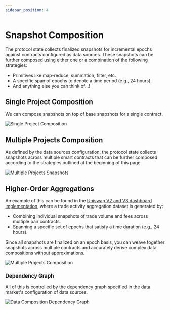 ```yaml
---
sidebar_position: 4
---
```


# Snapshot Composition

The protocol state collects finalized snapshots for incremental epochs against contracts configured as data sources. These snapshots can be further composed using either one or a combination of the following strategies:

- Primitives like map-reduce, summation, filter, etc.
- A specific span of epochs to denote a time period (e.g., 24 hours).
- And anything else you can think of...!

## Single Project Composition

We can compose snapshots on top of base snapshots for a single contract.

![Single Project Composition](/images/single_project_composition.png)

## Multiple Projects Composition

As defined by the data sources configuration, the protocol state collects snapshots across multiple smart contracts that can be further composed according to the strategies outlined at the beginning of this page.

![Multiple Projects Snapshots](/images/multi_projects_snapshots.png)

## Higher-Order Aggregations

An example of this can be found in the [Uniswap V2 and V3 dashboard implementation](/build-with-powerloom/use-cases/existing-implementations/uniswap-dashboard/), where a trade activity aggregation dataset is generated by:

- Combining individual snapshots of trade volume and fees across multiple pair contracts.
- Spanning a specific set of epochs that satisfy a time duration (e.g., 24 hours).

Since all snapshots are finalized on an epoch basis, you can weave together snapshots across multiple contracts and accurately derive complex data compositions without approximations.

![Multiple Projects Composition](/images/multi_projects_composition.png)

### Dependency Graph

All of this is controlled by the dependency graph specified in the data market's configuration of data sources.

![Data Composition Dependency Graph](/images/DependencyDataComposition.png)

